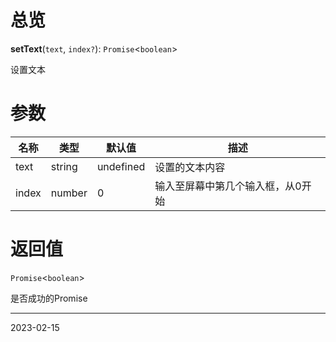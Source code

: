# 总览

**setText**(`text`, `index?`): `Promise`<`boolean`>

设置文本

# 参数

| 名称  | 类型   | 默认值    | 描述                              |
| ----- | ------ | --------- | --------------------------------- |
| text  | string | undefined | 设置的文本内容                    |
| index | number | 0         | 输入至屏幕中第几个输入框，从0开始 | 

# 返回值

`Promise`<`boolean`>

是否成功的Promise

---
2023-02-15